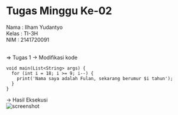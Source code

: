 # Tugas Minggu Ke-02 
Nama  : Ilham Yudantyo <br>
Kelas : TI-3H <br>
NIM   : 2141720091 <br> <br>

=> Tugas 1 
-> Modifikasi kode
```
void main(List<String> args) {
  for (int i = 18; i >= 9; i--) {
    print('Nama saya adalah Fulan, sekarang berumur $i tahun');
  }
}
```
-> Hasil Eksekusi <br>
![screenshot](https://myoctocat.com/assets/images/base-octocat.svg)


